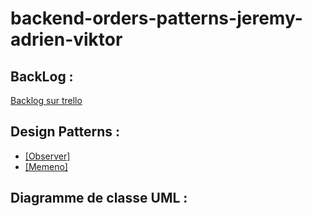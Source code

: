 # backend-orders-patterns-jeremy-adrien-viktor

## BackLog :
[Backlog sur trello](https://trello.com/b/cFfG6QOI/project-design-patterns)

## Design Patterns :
   - [[Observer]](https://refactoring.guru/design-patterns/observer)
   - [[Memeno]](https://refactoring.guru/design-patterns/memento)

## Diagramme de classe UML :